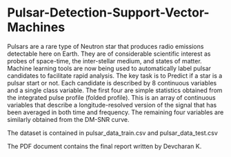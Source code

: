 # Pulsar-Detection-Support-Vector-Machines

Pulsars are a rare type of Neutron star that produces radio emissions detectable here on Earth.
They are of considerable scientific interest as probes of space-time, the inter-stellar medium,
and states of matter. Machine learning tools are now being used to automatically label pulsar
candidates to facilitate rapid analysis. The key task is to Predict if a star is a pulsar start or not.
Each candidate is described by 8 continuous variables and a single class variable. The first four
are simple statistics obtained from the integrated pulse profile (folded profile). This is an array of
continuous variables that describe a longitude-resolved version of the signal that has been
averaged in both time and frequency. The remaining four variables are similarly obtained from
the DM-SNR curve. 

The dataset is contained in pulsar_data_train.csv and pulsar_data_test.csv

The PDF document contains the final report written by Devcharan K.
